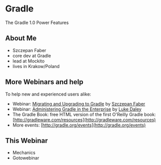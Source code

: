 # Gradle

The Gradle 1.0 Power Features

## About Me

* Szczepan Faber
* core dev at Gradle
* lead at Mockito
* lives in Krakow/Poland

## More Webinars and help

To help new and experienced users alike:

 * Webinar: [Migrating and Upgrading to Gradle](http://gradleware.com/news/100) by [Szczepan Faber](http://www.gradleware.com/team#szczepan-faber)
 * Webinar: [Administering Gradle in the Enterprise](http://gradleware.com/news/92) by [Luke Daley](http://www.gradleware.com/team#luke-daley)
 * The Gradle Book: free HTML version of the first O'Reilly Gradle book: [http://gradleware.com/resources](http://gradleware.com/resources)
 * More events: [http://gradle.org/events](http://gradle.org/events)

## This Webinar

 * Mechanics
 * Gotowebinar
